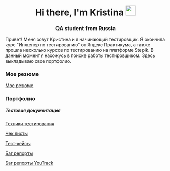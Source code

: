 <h1 align="center">Hi there, I'm Kristina
<img src="https://github.com/blackcater/blackcater/raw/main/images/Hi.gif" height="32"/></h1>
<h3 align="center">QA student from Russia</h3>
<p>Привет! Меня зовут Кристина и я начинающий тестировщик. Я окончила курс "Инженер по тестированию" от Яндекс Практикума, а также прошла несколько курсов по тестированию на платформе Stepik. В данный момент я нахожусь в поиске работы тестировщиком. Здесь выкладываю свое портфолио. </p>
<h3>Мое резюме</h3>
<p><a href="https://spb.hh.ru/resume/c05d57e7ff0ccb08e50039ed1f45797031466b">Мое резюме</a></p>
<h3>Портфолио</h3>
<h5>Тестовая документация</h5>
<p><a href="https://docs.google.com/spreadsheets/d/1BnpCVM0_kungm1fayrP86nz-LmFlIe4UCOcThpaq9q4/edit?usp=sharing">Техники тестирования</a></p>
<p><a href="https://docs.google.com/spreadsheets/d/18ly02ZycnZGOZR6Ex9GROQ6Vccsfqf5ntEAmk-dB3D0/edit?usp=sharing">Чек листы</a></p>
<p><a href="https://docs.google.com/spreadsheets/d/14RSJvijKodK_w-DSXof5n-9JIeyOfXKCd-l9Cl0eBDg/edit?usp=sharing">Тест-кейсы</a></p>
<p><a href="https://docs.google.com/spreadsheets/d/1C1J4TpLuv_4Wh9d-C1drFGHa9O4w-WI_4UkYJEUrQXE/edit?usp=sharing">Баг репорты</a></p>
<p><a href="https://kirnitskaiakir.youtrack.cloud/issues?q=%D1%82%D0%B5%D0%B3:%20%7B%D0%91%D0%B0%D0%B3%20%D1%80%D0%B5%D0%BF%D0%BE%D1%80%D1%82%D1%8B%7D">Баг репорты YouTrack</a></p>
